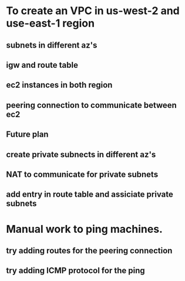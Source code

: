 # To create an VPC in us-west-2 and use-east-1 region
## subnets in different az's
## igw and route table
## ec2 instances in both region
## peering connection to communicate between ec2

## Future plan
## create private subnects in different az's
## NAT to communicate for private subnets
## add entry in route table and assiciate private subnets

# Manual work to ping machines.

## try adding routes for the peering connection
## try adding ICMP protocol for the ping

